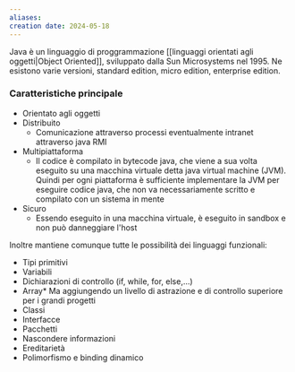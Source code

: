 ```yaml
---
aliases: 
creation date: 2024-05-18
---
```


Java è un linguaggio di proggrammazione [[linguaggi orientati agli oggetti|Object Oriented]],  sviluppato dalla Sun Microsystems nel 1995. Ne esistono varie versioni, standard edition, micro edition, enterprise edition. 


### Caratteristiche principale
- Orientato agli oggetti
- Distribuito 
	- Comunicazione attraverso processi eventualmente intranet attraverso java RMI
- Multipiattaforma
	- Il codice è compilato in bytecode java, che viene a sua volta eseguito su una macchina virtuale detta java virtual machine (JVM). Quindi per ogni piattaforma è sufficiente implementare la JVM per eseguire codice java, che non va necessariamente scritto e compilato con un sistema in mente
- Sicuro
	- Essendo eseguito in una macchina virtuale, è eseguito in sandbox e non può danneggiare l'host

Inoltre mantiene comunque tutte le possibilità dei linguaggi funzionali:
- Tipi primitivi
- Variabili
- Dichiarazioni di controllo (if, while, for, else,...)
- Array*
Ma aggiungendo un livello di astrazione e di controllo superiore per i grandi progetti
- Classi
- Interfacce
- Pacchetti
- Nascondere informazioni
- Ereditarietà
- Polimorfismo e binding dinamico